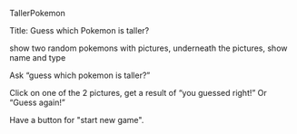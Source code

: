 TallerPokemon

Title: Guess which Pokemon is taller?

show two random pokemons with pictures, underneath the pictures, show name and type

Ask “guess which pokemon is taller?”

Click on one of the 2 pictures, get a result of “you guessed right!” Or “Guess again!”

Have a button for "start new game".
